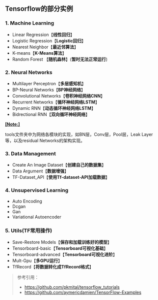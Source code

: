 ## Tensorflow的部分实例



### 1. Machine Learning

* Linear Regression【**线性回归**】
* Logistic Regression【**Logistic回归**】
* Nearest Neighbor【**最近邻算法**】
* K-means【**K-Means算法**】
* Random Forest    【**随机森林**】(**暂时无法正常运行**)



### 2. Neural Networks

* Multilayer Perceptron【**多层感知机**】
* BP-Neural Networks【**BP神经网络**】
* Convolutional Networks【**卷积神经网络CNN**】
* Recurrent Networks【**循环神经网络LSTM**】
* Dynamic RNN【**动态循环神经网络LSTM**】
* Bidrectional RNN【**双向循环神经网络**】



**<u>[Note:]</u>**

tools文件夹中为网络各模块的实现，如BN层，Conv层，Pool层，Leak Layer等，以及residual Networks的架构实现。



### 3. Data Management

* Create An Image Dataset【**创建自己的数据集**】
* Data Argument【**数据增强**】
* TF-Dataset_API【**使用Tf-dataset-API加载数据**】



### 4. Unsupervised Learning

- Auto Encoding
- Dcgan
- Gan
- Variational Autoencoder



### 5. Utils(TF常用操作)

- Save-Restore Models【**保存和加载训练好的模型**】
- Tensorboard-basic【**Tensorboard可视化基础**】
- Tensorboard-advanced【**Tensorboard可视化进阶**】
- Mult-Gpu【**多GPU运行**】
- TfRecord【**将数据转化成TfRecord格式**】





> 参考引用：
>
> * <https://github.com/pkmital/tensorflow_tutorials>
> * <https://github.com/aymericdamien/TensorFlow-Examples>

